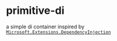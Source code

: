 # primitive-di

a simple di container inspired by [`Microsoft.Extensions.DependencyInjection`](https://www.nuget.org/packages/microsoft.extensions.dependencyinjection)
